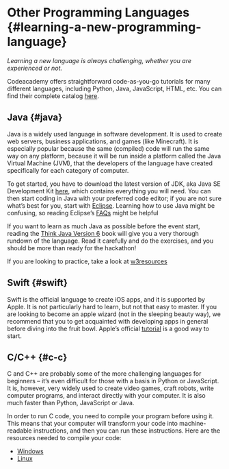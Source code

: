 # Other Programming Languages {#learning-a-new-programming-language}

_Learning a new language is always challenging, whether you are experienced or not._

Codeacademy offers straightforward code-as-you-go tutorials for many different languages, including Python, Java, JavaScript, HTML, etc. You can find their complete catalog [here](https://www.codecademy.com/catalog/subject/programming).

## Java {#java}

Java is a widely used language in software development. It is used to create web servers, business applications, and games \(like Minecraft\). It is especially popular because the same \(compiled\) code will run the same way on any platform, because it will be run inside a platform called the Java Virtual Machine \(JVM\), that the developers of the language have created specifically for each category of computer.

To get started, you have to download the latest version of JDK, aka Java SE Development Kit [here](http://www.oracle.com/technetwork/java/javase/downloads/jdk9-downloads-3848520.html), which contains everything you will need. You can then start coding in Java with your preferred code editor; if you are not sure what’s best for you, start with [Eclipse](http://www.eclipse.org/downloads/packages/eclipse-ide-java-developers/oxygen2). Learning how to use Java might be confusing, so reading Eclipse’s [FAQs](http://wiki.eclipse.org/The_Official_Eclipse_FAQs) might be helpful

If you want to learn as much Java as possible before the event start, reading the [Think Java Version 6](http://greenteapress.com/wp/think-java/) book will give you a very thorough rundown of the language. Read it carefully and do the exercises, and you should be more than ready for the hackathon!

If you are looking to practice, take a look at [w3resources](https://www.w3resource.com/java-exercises/basic/index.php)

## Swift {#swift}

Swift is the official language to create iOS apps, and it is supported by Apple. It is not particularly hard to learn, but not that easy to master. If you are looking to become an apple wizard \(not in the sleeping beauty way\), we recommend that you to get acquainted with developing apps in general before diving into the fruit bowl. Apple’s official [tutorial](https://developer.apple.com/library/content/referencelibrary/GettingStarted/DevelopiOSAppsSwift/) is a good way to start.

## C/C++ {#c-c}

C and C++ are probably some of the more challenging languages for beginners – it’s even difficult for those with a basis in Python or JavaScript. It is, however, very widely used to create video games, craft robots, write computer programs, and interact directly with your computer. It is also much faster than Python, JavaScript or Java.

In order to run C code, you need to compile your program before using it. This means that your computer will transform your code into machine-readable instructions, and then you can run these instructions. Here are the resources needed to compile your code:

* [Windows](https://docs.microsoft.com/en-us/cpp/build/walkthrough-compile-a-c-program-on-the-command-line)
* [Linux](http://www.network-theory.co.uk/docs/gccintro/gccintro_9.html)



